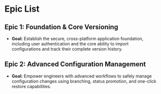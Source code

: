 # Epic List

## Epic 1: Foundation & Core Versioning

- **Goal:** Establish the secure, cross-platform application foundation, including user authentication and the core ability to import configurations and track their complete version history.
    

## Epic 2: Advanced Configuration Management

- **Goal:** Empower engineers with advanced workflows to safely manage configuration changes using branching, status promotion, and one-click restore capabilities.